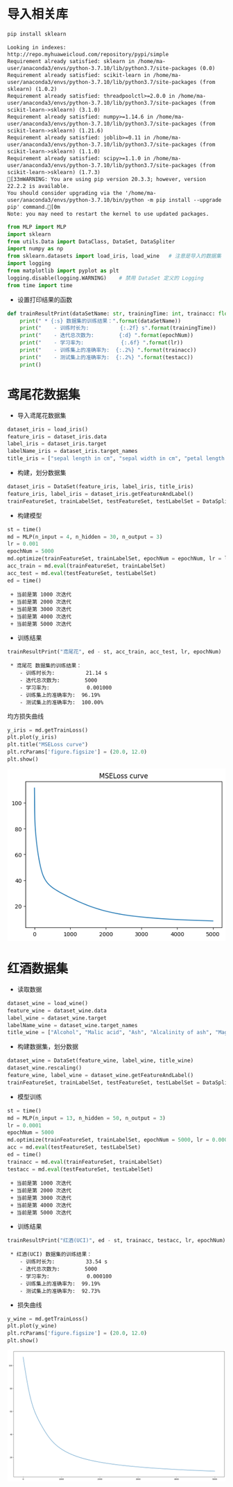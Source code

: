 # 导入相关库


```python
pip install sklearn
```

    Looking in indexes: http://repo.myhuaweicloud.com/repository/pypi/simple
    Requirement already satisfied: sklearn in /home/ma-user/anaconda3/envs/python-3.7.10/lib/python3.7/site-packages (0.0)
    Requirement already satisfied: scikit-learn in /home/ma-user/anaconda3/envs/python-3.7.10/lib/python3.7/site-packages (from sklearn) (1.0.2)
    Requirement already satisfied: threadpoolctl>=2.0.0 in /home/ma-user/anaconda3/envs/python-3.7.10/lib/python3.7/site-packages (from scikit-learn->sklearn) (3.1.0)
    Requirement already satisfied: numpy>=1.14.6 in /home/ma-user/anaconda3/envs/python-3.7.10/lib/python3.7/site-packages (from scikit-learn->sklearn) (1.21.6)
    Requirement already satisfied: joblib>=0.11 in /home/ma-user/anaconda3/envs/python-3.7.10/lib/python3.7/site-packages (from scikit-learn->sklearn) (1.1.0)
    Requirement already satisfied: scipy>=1.1.0 in /home/ma-user/anaconda3/envs/python-3.7.10/lib/python3.7/site-packages (from scikit-learn->sklearn) (1.7.3)
    [33mWARNING: You are using pip version 20.3.3; however, version 22.2.2 is available.
    You should consider upgrading via the '/home/ma-user/anaconda3/envs/python-3.7.10/bin/python -m pip install --upgrade pip' command.[0m
    Note: you may need to restart the kernel to use updated packages.
    


```python
from MLP import MLP
import sklearn
from utils.Data import DataClass, DataSet, DataSpliter
import numpy as np
from sklearn.datasets import load_iris, load_wine   # 注意是导入的数据集
import logging
from matplotlib import pyplot as plt
logging.disable(logging.WARNING)    # 禁用 DataSet 定义的 Logging
from time import time
```

- 设置打印结果的函数


```python
def trainResultPrint(dataSetName: str, trainingTime: int, trainacc: float, testacc: float, lr: float, epochNum: int):
    print(" * {:s} 数据集的训练结果：".format(dataSetName))
    print("    - 训练时长为:          {:.2f} s".format(trainingTime))
    print("    - 迭代总次数为:        {:d} ".format(epochNum))
    print("    - 学习率为:            {:.6f} ".format(lr))
    print("    - 训练集上的准确率为:  {:.2%} ".format(trainacc))
    print("    - 测试集上的准确率为:  {:.2%} ".format(testacc))
    print()
```

# 鸢尾花数据集
- 导入鸢尾花数据集


```python
dataset_iris = load_iris()
feature_iris = dataset_iris.data
label_iris = dataset_iris.target
labelName_iris = dataset_iris.target_names
title_iris = ["sepal length in cm", "sepal width in cm", "petal length in cm", "petal width in cm"]
```

- 构建，划分数据集


```python
dataset_iris = DataSet(feature_iris, label_iris, title_iris)
feature_iris, label_iris = dataset_iris.getFeatureAndLabel()
trainFeatureSet, trainLabelSet, testFeatureSet, testLabelSet = DataSpliter.trainAndTestSetSpliter_bareData(feature_iris, label_iris)
```

- 构建模型


```python
st = time()
md = MLP(n_input = 4, n_hidden = 30, n_output = 3)
lr = 0.001
epochNum = 5000
md.optimize(trainFeatureSet, trainLabelSet, epochNum = epochNum, lr = lr, decay = "none", printMsg = True)
acc_train = md.eval(trainFeatureSet, trainLabelSet)
acc_test = md.eval(testFeatureSet, testLabelSet)
ed = time()
```

     + 当前是第 1000 次迭代
     + 当前是第 2000 次迭代
     + 当前是第 3000 次迭代
     + 当前是第 4000 次迭代
     + 当前是第 5000 次迭代
    

- 训练结果


```python
trainResultPrint("鸢尾花", ed - st, acc_train, acc_test, lr, epochNum)
```

     * 鸢尾花 数据集的训练结果：
        - 训练时长为:          21.14 s
        - 迭代总次数为:        5000 
        - 学习率为:            0.001000 
        - 训练集上的准确率为:  96.19% 
        - 测试集上的准确率为:  100.00% 
    
    

均方损失曲线


```python
y_iris = md.getTrainLoss()
plt.plot(y_iris)
plt.title("MSELoss curve")
plt.rcParams['figure.figsize'] = (20.0, 12.0)
plt.show()
```


    
![png](main_files/main_14_0.png)
    


# 红酒数据集
- 读取数据


```python
dataset_wine = load_wine()
feature_wine = dataset_wine.data
label_wine = dataset_wine.target
labelName_wine = dataset_wine.target_names
title_wine = ["Alcohol", "Malic acid", "Ash", "Alcalinity of ash", "Magnesium", "Total phenols", "Flavanoids", "Nonflavanoid phenols", "Proanthocyanins", "Color intensity", "Hue", "OD280/OD315 of diluted wines", "Proline"]
```

- 构建数据集，划分数据


```python
dataset_wine = DataSet(feature_wine, label_wine, title_wine)
dataset_wine.rescaling()
feature_wine, label_wine = dataset_wine.getFeatureAndLabel()
trainFeatureSet, trainLabelSet, testFeatureSet, testLabelSet = DataSpliter.trainAndTestSetSpliter_bareData(feature_wine, label_wine, trainRatio = 0.7)
```

- 模型训练


```python
st = time()
md = MLP(n_input = 13, n_hidden = 50, n_output = 3)
lr = 0.0001
epochNum = 5000
md.optimize(trainFeatureSet, trainLabelSet, epochNum = 5000, lr = 0.0001, decay = "none", printMsg = True)
acc = md.eval(testFeatureSet, testLabelSet)
ed = time()
trainacc = md.eval(trainFeatureSet, trainLabelSet)
testacc = md.eval(testFeatureSet, testLabelSet)
```

     + 当前是第 1000 次迭代
     + 当前是第 2000 次迭代
     + 当前是第 3000 次迭代
     + 当前是第 4000 次迭代
     + 当前是第 5000 次迭代
    

- 训练结果


```python
trainResultPrint("红酒(UCI)", ed - st, trainacc, testacc, lr, epochNum)
```

     * 红酒(UCI) 数据集的训练结果：
        - 训练时长为:          33.54 s
        - 迭代总次数为:        5000 
        - 学习率为:            0.000100 
        - 训练集上的准确率为:  99.19% 
        - 测试集上的准确率为:  92.73% 
    
    

- 损失曲线


```python
y_wine = md.getTrainLoss()
plt.plot(y_wine)
plt.rcParams['figure.figsize'] = (20.0, 12.0)
plt.show()
```


    
![png](main_files/main_24_0.png)
    

